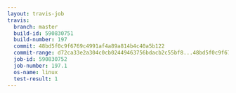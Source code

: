 ```yaml
---
layout: travis-job
travis:
  branch: master
  build-id: 590830751
  build-number: 197
  commit: 48bd5f0c9f6769c4991af4a89a814b4c40a5b122
  commit-range: d72ca33e2a304c0cb02449463756bdacb2c55bf8...48bd5f0c9f6769c4991af4a89a814b4c40a5b122
  job-id: 590830752
  job-number: 197.1
  os-name: linux
  test-result: 1
---
```

